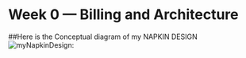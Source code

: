 # Week 0 — Billing and Architecture
##Here is the Conceptual diagram of my NAPKIN DESIGN
![myNapkinDesign](https://lucid.app/lucidchart/899e4efc-b038-4259-9202-f19ab06292d6/edit?viewport_loc=-1196%2C-1516%2C3328%2C1662%2C0_0&invitationId=inv_065cb36b-34ff-4c23-a28c-6e67601f05fe):
